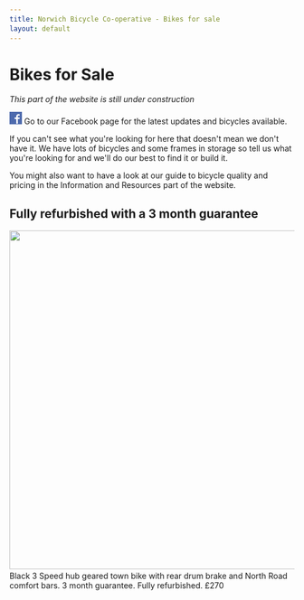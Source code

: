 ```yaml
---
title: Norwich Bicycle Co-operative - Bikes for sale
layout: default
---
```


Bikes for Sale
==============

*This part of the website is still under construction*

[![Go to our Facebook page](/static/images/fb_logo.png)](https://www.facebook.com/drbikeatuea/photos/a.10159358552855370.1073741830.312671550369/10159358553260370/?type=3&theater) Go to our Facebook page for the latest updates and bicycles available.

If you can't see what you're looking for here that doesn't mean we don't have it. We have lots of bicycles and some frames in storage so tell us what you're looking for and we'll do our best to find it or build it.

You might also want to have a look at our guide to bicycle quality and pricing in the Information and Resources part of the website.

Fully refurbished with a 3 month guarantee
------------------------------------------
<img src="/static/images/IMG_20181130_092250[2].jpg" width="800" height="600" />
Black 3 Speed hub geared town bike with rear drum brake and North Road comfort bars. 3 month guarantee. Fully refurbished. £270


